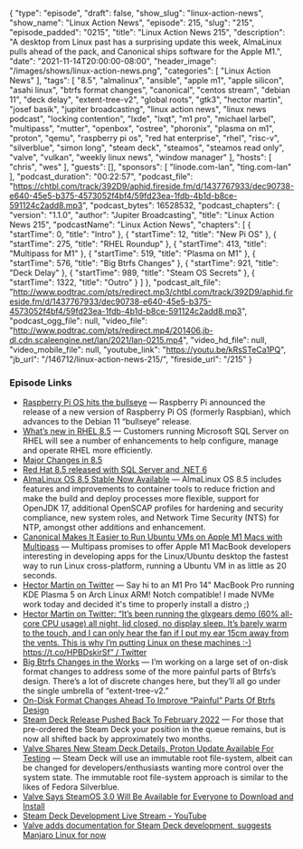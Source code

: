 {
  "type": "episode",
  "draft": false,
  "show_slug": "linux-action-news",
  "show_name": "Linux Action News",
  "episode": 215,
  "slug": "215",
  "episode_padded": "0215",
  "title": "Linux Action News 215",
  "description": "A desktop from Linux past has a surprising update this week, AlmaLinux pulls ahead of the pack, and Canonical ships software for the Apple M1.",
  "date": "2021-11-14T20:00:00-08:00",
  "header_image": "/images/shows/linux-action-news.png",
  "categories": [
    "Linux Action News"
  ],
  "tags": [
    "8.5",
    "almalinux",
    "ansible",
    "apple m1",
    "apple silicon",
    "asahi linux",
    "btrfs format changes",
    "canonical",
    "centos stream",
    "debian 11",
    "deck delay",
    "extent-tree-v2",
    "global roots",
    "gtk3",
    "hector martin",
    "josef basik",
    "jupiter broadcasting",
    "linux action news",
    "linux news podcast",
    "locking contention",
    "lxde",
    "lxqt",
    "m1 pro",
    "michael larbel",
    "multipass",
    "mutter",
    "openbox",
    "ostree",
    "phoronix",
    "plasma on m1",
    "proton",
    "qemu",
    "raspberry pi os",
    "red hat enterprise",
    "rhel",
    "risc-v",
    "silverblue",
    "simon long",
    "steam deck",
    "steamos",
    "steamos read only",
    "valve",
    "vulkan",
    "weekly linux news",
    "window manager"
  ],
  "hosts": [
    "chris",
    "wes"
  ],
  "guests": [],
  "sponsors": [
    "linode.com-lan",
    "ting.com-lan"
  ],
  "podcast_duration": "00:22:57",
  "podcast_file": "https://chtbl.com/track/392D9/aphid.fireside.fm/d/1437767933/dec90738-e640-45e5-b375-4573052f4bf4/59fd23ea-1fdb-4b1d-b8ce-591124c2add8.mp3",
  "podcast_bytes": 16528532,
  "podcast_chapters": {
    "version": "1.1.0",
    "author": "Jupiter Broadcasting",
    "title": "Linux Action News 215",
    "podcastName": "Linux Action News",
    "chapters": [
      {
        "startTime": 0,
        "title": "Intro"
      },
      {
        "startTime": 12,
        "title": "New Pi OS"
      },
      {
        "startTime": 275,
        "title": "RHEL Roundup"
      },
      {
        "startTime": 413,
        "title": "Multipass for M1"
      },
      {
        "startTime": 519,
        "title": "Plasma on M1"
      },
      {
        "startTime": 576,
        "title": "Big Btrfs Changes"
      },
      {
        "startTime": 921,
        "title": "Deck Delay"
      },
      {
        "startTime": 989,
        "title": "Steam OS Secrets"
      },
      {
        "startTime": 1322,
        "title": "Outro"
      }
    ]
  },
  "podcast_alt_file": "http://www.podtrac.com/pts/redirect.mp3/chtbl.com/track/392D9/aphid.fireside.fm/d/1437767933/dec90738-e640-45e5-b375-4573052f4bf4/59fd23ea-1fdb-4b1d-b8ce-591124c2add8.mp3",
  "podcast_ogg_file": null,
  "video_file": "http://www.podtrac.com/pts/redirect.mp4/201406.jb-dl.cdn.scaleengine.net/lan/2021/lan-0215.mp4",
  "video_hd_file": null,
  "video_mobile_file": null,
  "youtube_link": "https://youtu.be/kRsSTeCa1PQ",
  "jb_url": "/146712/linux-action-news-215/",
  "fireside_url": "/215"
}


### Episode Links

  * [Raspberry Pi OS hits the bullseye](https://linuxgizmos.com/raspberry-pi-os-hits-the-bullseye/ "Raspberry Pi OS hits the bullseye") — Raspberry Pi announced the release of a new version of Raspberry Pi OS (formerly Raspbian), which advances to the Debian 11 “bullseye” release. 
  * [What’s new in RHEL 8.5](https://www.redhat.com/en/blog/whats-new-rhel-85 "What’s new in RHEL 8.5") — Customers running Microsoft SQL Server on RHEL will see a number of enhancements to help configure, manage and operate RHEL more efficiently. 
  * [Major Changes in 8.5](https://access.redhat.com/documentation/en-us/red_hat_enterprise_linux/8/html/8.5_release_notes/overview#overview-major-changes "Major Changes in 8.5")
  * [Red Hat 8.5 released with SQL Server and .NET 6](https://www.theregister.com/2021/11/11/red_hat_8_5/ "Red Hat 8.5 released with SQL Server and .NET 6")
  * [AlmaLinux OS 8.5 Stable Now Available](https://almalinux.org/blog/almalinux-os-85-stable-now-available/ "AlmaLinux OS 8.5 Stable Now Available") — AlmaLinux OS 8.5 includes features and improvements to container tools to reduce friction and make the build and deploy processes more flexible, support for OpenJDK 17, additional OpenSCAP profiles for hardening and security compliance, new system roles, and Network Time Security (NTS) for NTP, amongst other additions and enhancement. 
  * [Canonical Makes It Easier to Run Ubuntu VMs on Apple M1 Macs with Multipass](https://9to5linux.com/canonical-makes-it-easier-to-run-ubuntu-vms-on-apple-m1-macs-with-multipass "Canonical Makes It Easier to Run Ubuntu VMs on Apple M1 Macs with Multipass") — Multipass promises to offer Apple M1 MacBook developers interesting in developing apps for the Linux/Ubuntu desktop the fastest way to run Linux cross-platform, running a Ubuntu VM in as little as 20 seconds.
  * [Hector Martin on Twitter](https://twitter.com/marcan42/status/1458473546225577987 "Hector Martin on Twitter") — Say hi to an M1 Pro 14" MacBook Pro running KDE Plasma 5 on Arch Linux ARM! Notch compatible! I made NVMe work today and decided it's time to properly install a distro ;)
  * [Hector Martin on Twitter: “It’s been running the glxgears demo (60% all-core CPU usage) all night, lid closed, no display sleep. It’s barely warm to the touch, and I can only hear the fan if I put my ear 15cm away from the vents. This is why I’m putting Linux on these machines :-) https://t.co/HPBDskirSf” / Twitter](https://twitter.com/marcan42/status/1458667469258645507 "Hector Martin on Twitter: “It’s been running the glxgears demo \(60% all-core CPU usage\) all night, lid closed, no display sleep. It’s barely warm to the touch, and I can only hear the fan if I put my ear 15cm away from the vents. This is why I’m putting Linux on these machines :-\) https://t.co/HPBDskirSf” / Twitter")
  * [Big Btrfs Changes in the Works](https://josefbacik.github.io/kernel/btrfs/extent-tree-v2/2021/11/10/btrfs-global-roots.html "Big Btrfs Changes in the Works") — I’m working on a large set of on-disk format changes to address some of the more painful parts of Btrfs’s design. There’s a lot of discrete changes here, but they’ll all go under the single umbrella of “extent-tree-v2.”
  * [On-Disk Format Changes Ahead To Improve “Painful” Parts Of Btrfs Design](https://www.phoronix.com/scan.php?page=news_item&px=Btrfs-Improving-Painful-Parts "On-Disk Format Changes Ahead To Improve “Painful” Parts Of Btrfs Design")
  * [Steam Deck Release Pushed Back To February 2022](https://www.phoronix.com/scan.php?page=news_item&px=Steam-Deck-Delayed "Steam Deck Release Pushed Back To February 2022") — For those that pre-ordered the Steam Deck your position in the queue remains, but is now all shifted back by approximately two months.
  * [Valve Shares New Steam Deck Details, Proton Update Available For Testing](https://www.phoronix.com/scan.php?page=news_item&px=Valve-Steamworks-Steam-Deck "Valve Shares New Steam Deck Details, Proton Update Available For Testing") — Steam Deck will use an immutable root file-system, albeit can be changed for developers/enthusiasts wanting more control over the system state. The immutable root file-system approach is similar to the likes of Fedora Silverblue.
  * [Valve Says SteamOS 3.0 Will Be Available for Everyone to Download and Install](https://9to5linux.com/valve-says-steamos-3-0-will-be-available-for-everyone-to-download-and-install "Valve Says SteamOS 3.0 Will Be Available for Everyone to Download and Install")
  * [Steam Deck Development Live Stream - YouTube](https://www.youtube.com/watch?v=P6CUQeHIxDA "Steam Deck Development Live Stream - YouTube")
  * [Valve adds documentation for Steam Deck development, suggests Manjaro Linux for now](https://www.gamingonlinux.com/2021/11/valve-adds-documentation-for-steam-deck-development-suggests-manjaro-linux-for-now "Valve adds documentation for Steam Deck development, suggests Manjaro Linux for now")


